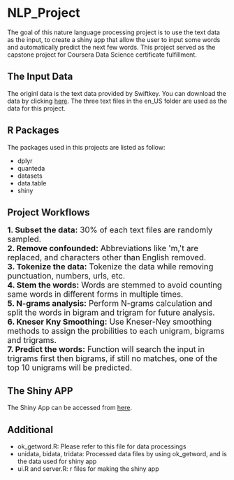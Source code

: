# NLP_Project
The goal of this nature language processing project is to use the text data as the input, to create a shiny app that allow the user to input some words
and automatically predict the next few words. This project served as the capstone project for Coursera Data Science certificate fulfillment.
## The Input Data
The originl data is the text data provided by Swiftkey. You can download the data by clicking [here](https://d396qusza40orc.cloudfront.net/dsscapstone/dataset/Coursera-SwiftKey.zip). The three text files in the en_US folder are used as the data for this project.
## R Packages
The packages used in this projects are listed as follow:
* dplyr
* quanteda
* datasets
* data.table
* shiny
## Project Workflows
<font size="4">**1. Subset the data:** 30% of each text files are randomly sampled.</font>  
<font size="4">**2. Remove confounded:** Abbreviations like 'm,'t are replaced, and characters other than English removed.</font>  
<font size="4">**3. Tokenize the data:** Tokenize the data while removing punctuation, numbers, urls, etc.</font>  
<font size="4">**4. Stem the words:** Words are stemmed to avoid counting same words in different forms in multiple times.</font>  
<font size="4">**5. N-grams analysis:** Perform N-grams calculation and split the words in bigram and trigram for future analysis.</font>  
<font size="4">**6. Kneser Kny Smoothing:** Use Kneser-Ney smoothing methods to assign the probilities to each unigram, bigrams and trigrams.</font>  
<font size="4">**7. Predict the words:** Function will search the input in trigrams first then bigrams, if still no matches, one of the top 10 unigrams will be predicted.</font>
## The Shiny APP
The Shiny App can be accessed from [here](https://jliao12.shinyapps.io/NLP_Next_Word_Prediction/).
## Additional
* ok_getword.R: Please refer to this file for data processings
* unidata, bidata, tridata: Processed data files by using ok_getword, and is the data used for shiny app
* ui.R and server.R: r files for making the shiny app

